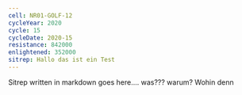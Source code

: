 ```yaml
---
cell: NR01-GOLF-12
cycleYear: 2020
cycle: 15
cycleDate: 2020-15
resistance: 842000
enlightened: 352000 
sitrep: Hallo das ist ein Test
---
```

Sitrep written in markdown goes here....  was??? warum?
Wohin denn